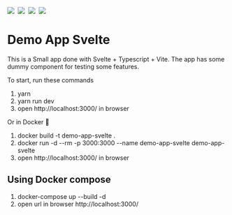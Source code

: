 ![](https://img.shields.io/badge/Svelte-informational?style=flat&logo=svelte&logoColor=ff3e00&&color=282c34)&nbsp;
![](https://img.shields.io/badge/TypeScript-informational?style=flat&logo=typescript&logoColor=white&color=0076c6)&nbsp;
![](https://img.shields.io/badge/Vite-informational?style=flat&logo=vite&logoColor=white&color=646cff)&nbsp;
![](https://img.shields.io/badge/Docker-informational?style=flat&logo=docker&logoColor=white&color=2392e6)

# Demo App Svelte

This is a Small app done with Svelte + Typescript + Vite.
The app has some dummy component for testing some features.

To start, run these commands

1. yarn
2. yarn run dev
3. open http://localhost:3000/ in browser

Or in Docker 🐳

1. docker build -t demo-app-svelte .
2. docker run -d --rm -p 3000:3000 --name demo-app-svelte demo-app-svelte
3. open http://localhost:3000/ in browser

## Using Docker compose

1. docker-compose up --build -d
2. open url in browser http://localhost:3000/


